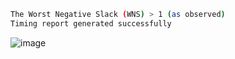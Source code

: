 ```bash
The Worst Negative Slack (WNS) > 1 (as observed)
Timing report generated successfully
```
![image](https://github.com/user-attachments/assets/e3dd0273-2d32-4ec9-842b-079f4b3e7feb)
